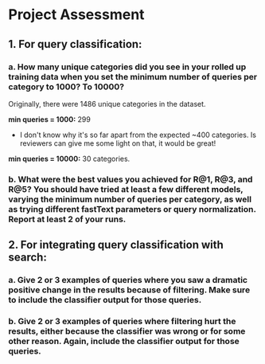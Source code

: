 # Project Assessment

## 1. For query classification:
### a. How many unique categories did you see in your rolled up training data when you set the minimum number of queries per category to 1000? To 10000?
Originally, there were 1486 unique categories in the dataset.

**min queries = 1000:** 299
* I don't know why it's so far apart from the expected ~400 categories. Is reviewers can give me some light on that, it would be great!

**min queries = 10000:** 30 categories.


### b. What were the best values you achieved for R@1, R@3, and R@5? You should have tried at least a few different models, varying the minimum number of queries per category, as well as trying different fastText parameters or query normalization. Report at least 2 of your runs.

## 2. For integrating query classification with search:

### a. Give 2 or 3 examples of queries where you saw a dramatic positive change in the results because of filtering. Make sure to include the classifier output for those queries.

### b. Give 2 or 3 examples of queries where filtering hurt the results, either because the classifier was wrong or for some other reason. Again, include the classifier output for those queries.